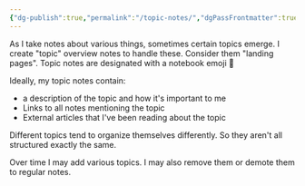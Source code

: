 ```yaml
---
{"dg-publish":true,"permalink":"/topic-notes/","dgPassFrontmatter":true}
---
```



As I take notes about various things, sometimes certain topics emerge. I create "topic" overview notes to handle these. Consider them "landing pages". Topic notes are designated with a notebook emoji 📘

Ideally, my topic notes contain:

* a description of the topic and how it's important to me
* Links to all notes mentioning the topic
* External articles that I've been reading about the topic

Different topics tend to organize themselves differently. So they aren't all structured exactly the same.

Over time I may add various topics. I may also remove them or demote them to regular notes.